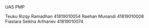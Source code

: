 UAS PMP

Teuku Rizqy Ramadhan 	     	41819010054
Raehan Munandi	 	        	41819010008
Fiastara Seikha Arthanev	  41819010074
